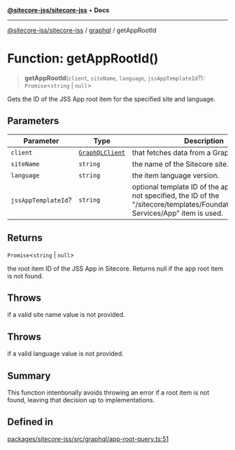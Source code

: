 [**@sitecore-jss/sitecore-jss**](../../README.md) • **Docs**

***

[@sitecore-jss/sitecore-jss](../../README.md) / [graphql](../README.md) / getAppRootId

# Function: getAppRootId()

> **getAppRootId**(`client`, `siteName`, `language`, `jssAppTemplateId`?): `Promise`\<`string` \| `null`\>

Gets the ID of the JSS App root item for the specified site and language.

## Parameters

| Parameter | Type | Description |
| ------ | ------ | ------ |
| `client` | [`GraphQLClient`](../../index/interfaces/GraphQLClient.md) | that fetches data from a GraphQL endpoint. |
| `siteName` | `string` | the name of the Sitecore site. |
| `language` | `string` | the item language version. |
| `jssAppTemplateId`? | `string` | optional template ID of the app root item. If not specified, the ID of the "/sitecore/templates/Foundation/JavaScript Services/App" item is used. |

## Returns

`Promise`\<`string` \| `null`\>

the root item ID of the JSS App in Sitecore. Returns null if the app root item is not found.

## Throws

if a valid site name value is not provided.

## Throws

if a valid language value is not provided.

## Summary

This function intentionally avoids throwing an error if a root item is not found,
leaving that decision up to implementations.

## Defined in

[packages/sitecore-jss/src/graphql/app-root-query.ts:51](https://github.com/Sitecore/jss/blob/49e56a9efb1742351f2d61235b0c8a0afb80e052/packages/sitecore-jss/src/graphql/app-root-query.ts#L51)
